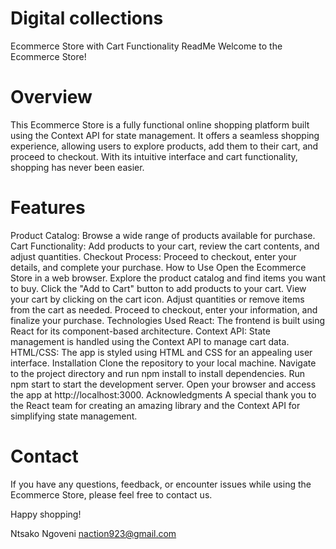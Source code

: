 # Digital collections
Ecommerce Store with Cart Functionality ReadMe
Welcome to the Ecommerce Store!

# Overview
This Ecommerce Store is a fully functional online shopping platform built using the Context API for state management. It offers a seamless shopping experience, allowing users to explore products, add them to their cart, and proceed to checkout. With its intuitive interface and cart functionality, shopping has never been easier.

# Features
Product Catalog: Browse a wide range of products available for purchase.
Cart Functionality: Add products to your cart, review the cart contents, and adjust quantities.
Checkout Process: Proceed to checkout, enter your details, and complete your purchase.
How to Use
Open the Ecommerce Store in a web browser.
Explore the product catalog and find items you want to buy.
Click the "Add to Cart" button to add products to your cart.
View your cart by clicking on the cart icon.
Adjust quantities or remove items from the cart as needed.
Proceed to checkout, enter your information, and finalize your purchase.
Technologies Used
React: The frontend is built using React for its component-based architecture.
Context API: State management is handled using the Context API to manage cart data.
HTML/CSS: The app is styled using HTML and CSS for an appealing user interface.
Installation
Clone the repository to your local machine.
Navigate to the project directory and run npm install to install dependencies.
Run npm start to start the development server.
Open your browser and access the app at http://localhost:3000.
Acknowledgments
A special thank you to the React team for creating an amazing library and the Context API for simplifying state management.

# Contact
If you have any questions, feedback, or encounter issues while using the Ecommerce Store, please feel free to contact us.

Happy shopping!

Ntsako Ngoveni
naction923@gmail.com
